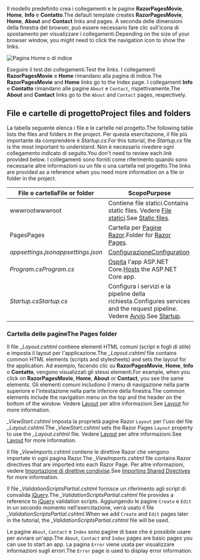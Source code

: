 <span data-ttu-id="08ff7-101">Il modello predefinito crea i collegamenti e le pagine **RazorPagesMovie**, **Home**, **Info** e **Contatto**.</span><span class="sxs-lookup"><span data-stu-id="08ff7-101">The default template creates **RazorPagesMovie**, **Home**, **About** and **Contact** links and pages.</span></span> <span data-ttu-id="08ff7-102">A seconda delle dimensioni della finestra del browser, può essere necessario fare clic sull'icona di spostamento per visualizzare i collegamenti.</span><span class="sxs-lookup"><span data-stu-id="08ff7-102">Depending on the size of your browser window, you might need to click the navigation icon to show the links.</span></span>

![Pagina Home o di indice](../../tutorials/razor-pages/razor-pages-start/_static/home2.png)

<span data-ttu-id="08ff7-104">Eseguire il test dei collegamenti.</span><span class="sxs-lookup"><span data-stu-id="08ff7-104">Test the links.</span></span> <span data-ttu-id="08ff7-105">I collegamenti **RazorPagesMovie** e **Home** rimandano alla pagina di indice.</span><span class="sxs-lookup"><span data-stu-id="08ff7-105">The **RazorPagesMovie** and **Home** links go to the Index page.</span></span> <span data-ttu-id="08ff7-106">I collegamenti **Info** e **Contatto** rimandano alle pagine `About` e `Contact`, rispettivamente.</span><span class="sxs-lookup"><span data-stu-id="08ff7-106">The **About** and **Contact** links go to the `About` and `Contact` pages, respectively.</span></span>

## <a name="project-files-and-folders"></a><span data-ttu-id="08ff7-107">File e cartelle di progetto</span><span class="sxs-lookup"><span data-stu-id="08ff7-107">Project files and folders</span></span>

<span data-ttu-id="08ff7-108">La tabella seguente elenca i file e le cartelle nel progetto.</span><span class="sxs-lookup"><span data-stu-id="08ff7-108">The following table lists the files and folders in the project.</span></span> <span data-ttu-id="08ff7-109">Per questa esercitazione, il file più importante da comprendere è *Startup.cs*.</span><span class="sxs-lookup"><span data-stu-id="08ff7-109">For this tutorial, the *Startup.cs* file is the most important to understand.</span></span> <span data-ttu-id="08ff7-110">Non è necessario rivedere ogni collegamento indicato di seguito.</span><span class="sxs-lookup"><span data-stu-id="08ff7-110">You don't need to review each link provided below.</span></span> <span data-ttu-id="08ff7-111">I collegamenti sono forniti come riferimento quando sono necessarie altre informazioni su un file o una cartella nel progetto.</span><span class="sxs-lookup"><span data-stu-id="08ff7-111">The links are provided as a reference when you need more information on a file or folder in the project.</span></span>

| <span data-ttu-id="08ff7-112">File o cartella</span><span class="sxs-lookup"><span data-stu-id="08ff7-112">File or folder</span></span>              | <span data-ttu-id="08ff7-113">Scopo</span><span class="sxs-lookup"><span data-stu-id="08ff7-113">Purpose</span></span> |
| ----------------- | ------------ | 
| <span data-ttu-id="08ff7-114">wwwroot</span><span class="sxs-lookup"><span data-stu-id="08ff7-114">wwwroot</span></span> | <span data-ttu-id="08ff7-115">Contiene file statici.</span><span class="sxs-lookup"><span data-stu-id="08ff7-115">Contains static files.</span></span> <span data-ttu-id="08ff7-116">Vedere [File statici](xref:fundamentals/static-files).</span><span class="sxs-lookup"><span data-stu-id="08ff7-116">See [Static files](xref:fundamentals/static-files).</span></span> |
| <span data-ttu-id="08ff7-117">Pages</span><span class="sxs-lookup"><span data-stu-id="08ff7-117">Pages</span></span> | <span data-ttu-id="08ff7-118">Cartella per [Pagine Razor](xref:mvc/razor-pages/index).</span><span class="sxs-lookup"><span data-stu-id="08ff7-118">Folder for [Razor Pages](xref:mvc/razor-pages/index).</span></span> | 
| <span data-ttu-id="08ff7-119">*appsettings.json*</span><span class="sxs-lookup"><span data-stu-id="08ff7-119">*appsettings.json*</span></span> | [<span data-ttu-id="08ff7-120">Configurazione</span><span class="sxs-lookup"><span data-stu-id="08ff7-120">Configuration</span></span>](xref:fundamentals/configuration/index) |
| <span data-ttu-id="08ff7-121">*Program.cs*</span><span class="sxs-lookup"><span data-stu-id="08ff7-121">*Program.cs*</span></span> | <span data-ttu-id="08ff7-122">[Ospita](xref:fundamentals/host/index) l'app ASP.NET Core.</span><span class="sxs-lookup"><span data-stu-id="08ff7-122">[Hosts](xref:fundamentals/host/index) the ASP.NET Core app.</span></span>|
| <span data-ttu-id="08ff7-123">*Startup.cs*</span><span class="sxs-lookup"><span data-stu-id="08ff7-123">*Startup.cs*</span></span> | <span data-ttu-id="08ff7-124">Configura i servizi e la pipeline della richiesta.</span><span class="sxs-lookup"><span data-stu-id="08ff7-124">Configures services and the request pipeline.</span></span> <span data-ttu-id="08ff7-125">Vedere [Avvio](xref:fundamentals/startup).</span><span class="sxs-lookup"><span data-stu-id="08ff7-125">See [Startup](xref:fundamentals/startup).</span></span>|

### <a name="the-pages-folder"></a><span data-ttu-id="08ff7-126">Cartella delle pagine</span><span class="sxs-lookup"><span data-stu-id="08ff7-126">The Pages folder</span></span>

<span data-ttu-id="08ff7-127">Il file *_Layout.cshtml* contiene elementi HTML comuni (script e fogli di stile) e imposta il layout per l'applicazione.</span><span class="sxs-lookup"><span data-stu-id="08ff7-127">The *_Layout.cshtml* file contains common HTML elements (scripts and stylesheets) and sets the layout for the application.</span></span> <span data-ttu-id="08ff7-128">Ad esempio, facendo clic su **RazorPagesMovie**, **Home**, **Info** o **Contatto**, vengono visualizzati gli stessi elementi.</span><span class="sxs-lookup"><span data-stu-id="08ff7-128">For example, when you click on **RazorPagesMovie**, **Home**, **About** or **Contact**, you see the same elements.</span></span> <span data-ttu-id="08ff7-129">Gli elementi comuni includono il menu di navigazione nella parte superiore e l'intestazione nella parte inferiore della finestra.</span><span class="sxs-lookup"><span data-stu-id="08ff7-129">The common elements include the navigation menu on the top and the header on the bottom of the window.</span></span> <span data-ttu-id="08ff7-130">Vedere [Layout](xref:mvc/views/layout) per altre informazioni.</span><span class="sxs-lookup"><span data-stu-id="08ff7-130">See [Layout](xref:mvc/views/layout) for more information.</span></span>

<span data-ttu-id="08ff7-131">*_ViewStart.cshtml* imposta la proprietà pagine Razor `Layout` per l'uso del file *_Layout.cshtml*.</span><span class="sxs-lookup"><span data-stu-id="08ff7-131">The *_ViewStart.cshtml* sets the Razor Pages `Layout` property to use the *_Layout.cshtml* file.</span></span> <span data-ttu-id="08ff7-132">Vedere [Layout](xref:mvc/views/layout) per altre informazioni.</span><span class="sxs-lookup"><span data-stu-id="08ff7-132">See [Layout](xref:mvc/views/layout) for more information.</span></span>

<span data-ttu-id="08ff7-133">Il file *_ViewImports.cshtml* contiene le direttive Razor che vengono importate in ogni pagina Razor.</span><span class="sxs-lookup"><span data-stu-id="08ff7-133">The *_ViewImports.cshtml* file contains Razor directives that are imported into each Razor Page.</span></span> <span data-ttu-id="08ff7-134">Per altre informazioni, vedere [Importazione di direttive condivise](xref:mvc/views/layout#importing-shared-directives).</span><span class="sxs-lookup"><span data-stu-id="08ff7-134">See [Importing Shared Directives](xref:mvc/views/layout#importing-shared-directives) for more information.</span></span>

<span data-ttu-id="08ff7-135">Il file *_ValidationScriptsPartial.cshtml* fornisce un riferimento agli script di convalida [jQuery](https://jquery.com/).</span><span class="sxs-lookup"><span data-stu-id="08ff7-135">The *_ValidationScriptsPartial.cshtml* file provides a reference to [jQuery](https://jquery.com/) validation scripts.</span></span> <span data-ttu-id="08ff7-136">Aggiungendo le pagine `Create` e `Edit` in un secondo momento nell'esercitazione, verrà usato il file *_ValidationScriptsPartial.cshtml*.</span><span class="sxs-lookup"><span data-stu-id="08ff7-136">When we add `Create` and `Edit` pages later in the tutorial, the *_ValidationScriptsPartial.cshtml* file will be used.</span></span>

<span data-ttu-id="08ff7-137">Le pagine `About`, `Contact` e `Index` sono pagine di base che è possibile usare per avviare un'app.</span><span class="sxs-lookup"><span data-stu-id="08ff7-137">The `About`, `Contact` and `Index` pages are basic pages you can use to start an app.</span></span> <span data-ttu-id="08ff7-138">La pagina `Error` viene usata per visualizzare informazioni sugli errori.</span><span class="sxs-lookup"><span data-stu-id="08ff7-138">The `Error` page is used to display error information.</span></span>